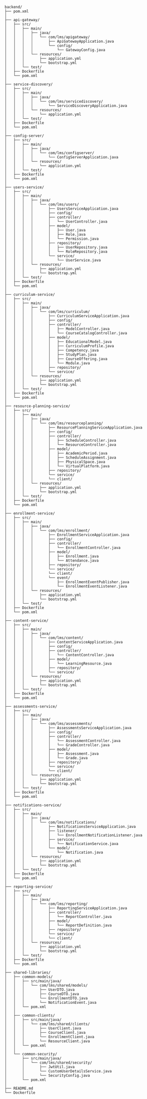     backend/
    ├── pom.xml                                    
    │
    ├── api-gateway/                               
    │   ├── src/
    │   │   ├── main/
    │   │   │   ├── java/
    │   │   │   │   └── com/lms/apigateway/
    │   │   │   │       ├── ApiGatewayApplication.java
    │   │   │   │       └── config/         
    │   │   │   │           └── GatewayConfig.java
    │   │   │   └── resources/
    │   │   │       ├── application.yml            
    │   │   │       └── bootstrap.yml              
    │   │   └── test/
    │   ├── Dockerfile                             
    │   └── pom.xml                                
    │
    ├── service-discovery/                         
    │   ├── src/
    │   │   ├── main/
    │   │   │   ├── java/
    │   │   │   │   └── com/lms/servicediscovery/
    │   │   │   │       └── ServiceDiscoveryApplication.java
    │   │   │   └── resources/
    │   │   │       └── application.yml
    │   │   └── test/
    │   ├── Dockerfile
    │   └── pom.xml
    │
    ├── config-server/                             
    │   ├── src/
    │   │   ├── main/
    │   │   │   ├── java/
    │   │   │   │   └── com/lms/configserver/
    │   │   │   │       └── ConfigServerApplication.java
    │   │   │   └── resources/
    │   │   │       └── application.yml
    │   │   └── test/
    │   ├── Dockerfile
    │   └── pom.xml
    │
    ├── users-service/                             
    │   ├── src/
    │   │   ├── main/
    │   │   │   ├── java/
    │   │   │   │   └── com/lms/users/
    │   │   │   │       ├── UsersServiceApplication.java
    │   │   │   │       ├── config/                
    │   │   │   │       ├── controller/            
    │   │   │   │       │   └── UserController.java
    │   │   │   │       ├── model/                 
    │   │   │   │       │   ├── User.java
    │   │   │   │       │   ├── Role.java
    │   │   │   │       │   └── Permission.java
    │   │   │   │       ├── repository/            
    │   │   │   │       │   ├── UserRepository.java
    │   │   │   │       │   └── RoleRepository.java
    │   │   │   │       └── service/               
    │   │   │   │           └── UserService.java
    │   │   │   └── resources/
    │   │   │       ├── application.yml            
    │   │   │       └── bootstrap.yml              
    │   │   └── test/
    │   ├── Dockerfile
    │   └── pom.xml
    │
    ├── curriculum-service/                        
    │   ├── src/
    │   │   ├── main/
    │   │   │   ├── java/
    │   │   │   │   └── com/lms/curriculum/
    │   │   │   │       ├── CurriculumServiceApplication.java
    │   │   │   │       ├── config/
    │   │   │   │       ├── controller/
    │   │   │   │       │   ├── ModelController.java
    │   │   │   │       │   └── CourseCatalogController.java
    │   │   │   │       ├── model/
    │   │   │   │       │   ├── EducationalModel.java  
    │   │   │   │       │   ├── CurriculumProfile.java 
    │   │   │   │       │   ├── Competency.java        
    │   │   │   │       │   ├── StudyPlan.java         
    │   │   │   │       │   ├── CourseOffering.java    
    │   │   │   │       │   └── Module.java            
    │   │   │   │       ├── repository/
    │   │   │   │       └── service/
    │   │   │   └── resources/
    │   │   │       ├── application.yml
    │   │   │       └── bootstrap.yml
    │   │   └── test/
    │   ├── Dockerfile
    │   └── pom.xml
    │
    ├── resource-planning-service/                 
    │   ├── src/
    │   │   ├── main/
    │   │   │   ├── java/
    │   │   │   │   └── com/lms/resourceplanning/
    │   │   │   │       ├── ResourcePlanningServiceApplication.java
    │   │   │   │       ├── config/
    │   │   │   │       ├── controller/
    │   │   │   │       │   ├── ScheduleController.java
    │   │   │   │       │   └── ResourceController.java
    │   │   │   │       ├── model/
    │   │   │   │       │   ├── AcademicPeriod.java    
    │   │   │   │       │   ├── ScheduleAssignment.java 
    │   │   │   │       │   ├── PhysicalSpace.java     
    │   │   │   │       │   └── VirtualPlatform.java   
    │   │   │   │       ├── repository/
    │   │   │   │       └── service/
    │   │   │   │       └── client/                
    │   │   │   └── resources/
    │   │   │       ├── application.yml
    │   │   │       └── bootstrap.yml
    │   │   └── test/
    │   ├── Dockerfile
    │   └── pom.xml
    │
    ├── enrollment-service/                         
    │   ├── src/
    │   │   ├── main/
    │   │   │   ├── java/
    │   │   │   │   └── com/lms/enrollment/
    │   │   │   │       ├── EnrollmentServiceApplication.java
    │   │   │   │       ├── config/
    │   │   │   │       ├── controller/
    │   │   │   │       │   └── EnrollmentController.java
    │   │   │   │       ├── model/
    │   │   │   │       │   ├── Enrollment.java      
    │   │   │   │       │   └── Attendance.java      
    │   │   │   │       ├── repository/
    │   │   │   │       └── service/
    │   │   │   │       └── client/                 
    │   │   │   │       └── event/                  
    │   │   │   │           ├── EnrollmentEventPublisher.java
    │   │   │   │           └── EnrollmentEventListener.java
    │   │   │   └── resources/
    │   │   │       ├── application.yml
    │   │   │       └── bootstrap.yml
    │   │   └── test/
    │   ├── Dockerfile
    │   └── pom.xml
    │
    ├── content-service/                          
    │   ├── src/
    │   │   ├── main/
    │   │   │   ├── java/
    │   │   │   │   └── com/lms/content/
    │   │   │   │       ├── ContentServiceApplication.java
    │   │   │   │       ├── config/
    │   │   │   │       ├── controller/
    │   │   │   │       │   └── ContentController.java
    │   │   │   │       ├── model/
    │   │   │   │       │   └── LearningResource.java 
    │   │   │   │       ├── repository/
    │   │   │   │       └── service/
    │   │   │   └── resources/
    │   │   │       ├── application.yml
    │   │   │       └── bootstrap.yml
    │   │   └── test/
    │   ├── Dockerfile
    │   └── pom.xml
    │
    ├── assessments-service/                      
    │   ├── src/
    │   │   ├── main/
    │   │   │   ├── java/
    │   │   │   │   └── com/lms/assessments/
    │   │   │   │       ├── AssessmentsServiceApplication.java
    │   │   │   │       ├── config/
    │   │   │   │       ├── controller/
    │   │   │   │       │   └── AssessmentController.java
    │   │   │   │       │   └── GradeController.java
    │   │   │   │       ├── model/
    │   │   │   │       │   ├── Assessment.java      
    │   │   │   │       │   └── Grade.java           
    │   │   │   │       ├── repository/
    │   │   │   │       └── service/
    │   │   │   │       └── client/                 
    │   │   │   └── resources/
    │   │   │       ├── application.yml
    │   │   │       └── bootstrap.yml
    │   │   └── test/
    │   ├── Dockerfile
    │   └── pom.xml
    │
    ├── notifications-service/                      
    │   ├── src/
    │   │   ├── main/
    │   │   │   ├── java/
    │   │   │   │   └── com/lms/notifications/
    │   │   │   │       ├── NotificationsServiceApplication.java
    │   │   │   │       ├── listener/               
    │   │   │   │       │   └── EnrollmentNotificationListener.java
    │   │   │   │       ├── service/                
    │   │   │   │       │   └── NotificationService.java
    │   │   │   │       └── model/                  
    │   │   │   │           └── Notification.java
    │   │   │   └── resources/
    │   │   │       ├── application.yml
    │   │   │       └── bootstrap.yml
    │   │   └── test/
    │   ├── Dockerfile
    │   └── pom.xml
    │
    ├── reporting-service/                          
    │   ├── src/
    │   │   ├── main/
    │   │   │   ├── java/
    │   │   │   │   └── com/lms/reporting/
    │   │   │   │       ├── ReportingServiceApplication.java
    │   │   │   │       ├── controller/
    │   │   │   │       │   └── ReportController.java
    │   │   │   │       ├── model/
    │   │   │   │       │   └── ReportDefinition.java 
    │   │   │   │       ├── repository/
    │   │   │   │       └── service/                
    │   │   │   │       └── client/                 
    │   │   │   └── resources/
    │   │   │       ├── application.yml
    │   │   │       └── bootstrap.yml
    │   │   └── test/
    │   ├── Dockerfile
    │   └── pom.xml
    │
    ├── shared-libraries/                           
    │   ├── common-models/                          
    │   │   ├── src/main/java/
    │   │   │   └── com/lms/shared/models/
    │   │   │       ├── UserDTO.java                
    │   │   │       ├── CourseDTO.java              
    │   │   │       └── EnrollmentDTO.java
    │   │   │       └── NotificationEvent.java      
    │   │   └── pom.xml                             
    │   │
    │   ├── common-clients/                         
    │   │   ├── src/main/java/
    │   │   │   └── com/lms/shared/clients/
    │   │   │       ├── UserClient.java             
    │   │   │       ├── CourseClient.java           
    │   │   │       └── EnrollmentClient.java
    │   │   │       └── ResourceClient.java
    │   │   └── pom.xml                             
    │   │
    │   └── common-security/                        
    │       ├── src/main/java/
    │       │   └── com/lms/shared/security/
    │       │       ├── JwtUtil.java                
    │       │       └── CustomUserDetailsService.java 
    │       │       └── SecurityConfig.java         
    │       └── pom.xml                            
    │
    ├── README.md                                   
    └── Dockerfile                                  
